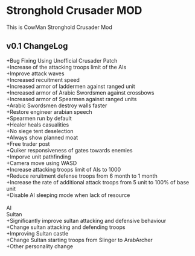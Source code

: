 # Stronghold Crusader MOD
This is CowMan Stronghold Crusader Mod

## v0.1 ChangeLog<br />
+Bug Fixing Using Unofficial Crusader Patch<br />
+Increase of the attacking troops limit of the AIs<br />
+Improve attack waves<br />
+Increased recuitment speed<br />
+Increased armor of laddermen against ranged unit<br />
+Increased armor of Arabic Swordsmen against crossbows<br />
+Increased armor of Spearmen against ranged units<br />
+Arabic Swordsmen destroy walls faster<br />
+Restore engineer arabian speech<br />
+Spearmen run by default<br />
+Healer heals casualities<br />
+No siege tent deselection<br />
+Always show planned moat<br />
+Free trader post<br />
+Quiker responsiveness of gates towards enemies<br />
+Imporve unit pathfinding<br />
+Camera move using WASD<br />
+Increase attacking troops limit of AIs to 1000<br />
+Reduce reruitment defense troops from 6 month to 1 month<br />
+Increase the rate of additional attack troops from 5 unit to 100% of base unit<br />
+Disable AI sleeping mode when lack of resource<br /><br />
AI<br />
Sultan<br />
+Significantly improve sultan attacking and defensive behaviour<br />
+Change sultan attacking and defending troops<br />
+Improving Sultan castle<br />
+Change Sultan starting troops from Slinger to ArabArcher<br />
+Other personality change<br />


